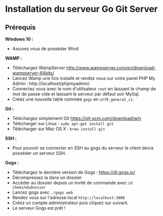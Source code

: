 # Installation du serveur Go Git Server   

## Prérequis

**Windows 10 :**
- Assurez vous de posséder Wind

**WAMP :** 
- Téléchargez WampServer http://www.wampserver.com/en/download-wampserver-64bits/ 
- Lancez Wamp une fois installé et rendez vous sur votre panel PHP My Admin : http://localhost/phpmyadmin/
- Connectez vous avec le nom d'utilisateur `root` en laissant le champ de mot de passe vide et laissant le serveur par défaut soir MySql.
- Créez une nouvelle table nommée `gogs` en `utf8_general_ci`.

**Git :**
- Téléchargez simplement Git https://git-scm.com/download/win
- Télécharger sur Linux : `sudo apt-get install git`
- Télécharger sur Mac OS X : `brew install git`

**SSH :**
- Pour pouvoir se connecter en SSH au gogs du serveur le client devra posséder un serveur SSH.

**Gogs :**
- Téléchargez le dernière version de Gogs : https://dl.gogs.io/
- Décompressez la dans un dossier
- Accèder au dossier depuis un invité de commande avec `cd chemindudossier`
- Lancez gogs avec `./gogs web`
- Rendez vous sur l'adresse local `http://localhost:3000`
- Créez un compte administrateur puis cliquez sur suivant.
- Le serveur Gogs est prêt !



